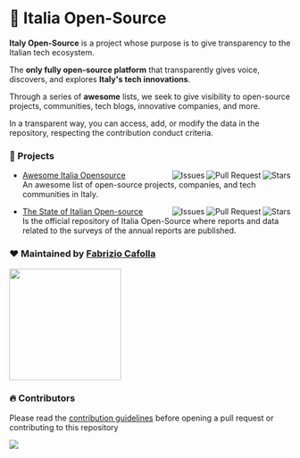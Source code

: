 # 🚀 Italia Open-Source

**Italy Open-Source** is a project whose purpose is to give transparency to the Italian tech ecosystem.

The **only fully open-source platform** that transparently gives voice, discovers, and explores **Italy's tech innovations**.

Through a series of **awesome** lists, we seek to give visibility to open-source projects, communities, tech blogs, innovative companies, and more.

In a transparent way, you can access, add, or modify the data in the repository, respecting the contribution conduct criteria.

### 📌 Projects

- [Awesome Italia Opensource](https://github.com/italia-opensource/awesome-italia-opensource) <img align="right" src="https://img.shields.io/github/stars/italia-opensource/awesome-italia-opensource?label=%E2%AD%90%EF%B8%8F&logo=github" alt="Stars"> <img align="right" src="https://img.shields.io/github/issues-pr/italia-opensource/awesome-italia-opensource" alt="Pull Request">  <img align="right" src="https://img.shields.io/github/issues-raw/italia-opensource/awesome-italia-opensource" alt="Issues"> \
An awesome list of open-source projects, companies, and tech communities in Italy.

- [The State of Italian Open-source](https://github.com/italia-opensource/state-of-open-source-reports) <img align="right" src="https://img.shields.io/github/stars/italia-opensource/state-of-open-source-reports?label=%E2%AD%90%EF%B8%8F&logo=github" alt="Stars"> <img align="right" src="https://img.shields.io/github/issues-pr/italia-opensource/state-of-open-source-reports" alt="Pull Request">  <img align="right" src="https://img.shields.io/github/issues-raw/italia-opensource/state-of-open-source-reports" alt="Issues"> \
Is the official repository of Italia Open-Source where reports and data related to the surveys of the annual reports are published.

### ❤️ Maintained by [Fabrizio Cafolla](https://github.com/FabrizioCafolla)

<a href="https://opencollective.com/italia-open-source/donate" target="_blank">
  <img src="https://opencollective.com/italia-open-source/donate/button@2x.png?color=blue" width=200 />
</a>


### 🔥 Contributors

Please read the [contribution guidelines](https://github.com/italia-opensource/awesome-italia-opensource/blob/main/CONTRIBUTING.md) before opening a pull request or contributing to this repository

<a href="https://github.com/italia-opensource/awesome-italia-opensource/graphs/contributors"> <img src="https://contrib.rocks/image?repo=italia-opensource/awesome-italia-opensource" /> </a>
